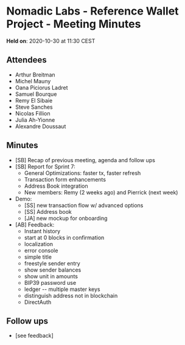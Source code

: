 # Nomadic Labs - Reference Wallet Project - Meeting Minutes

**Held on**: 2020-10-30 at 11:30 CEST

## Attendees

 * Arthur Breitman
 * Michel Mauny
 * Oana Piciorus Ladret
 * Samuel Bourque
 * Remy El Sibaie
 * Steve Sanches
 * Nicolas Fillion
 * Julia Ah-Yionne
 * Alexandre Doussaut

## Minutes

 * [SB] Recap of previous meeting, agenda and follow ups
 * [SB] Report for Sprint 7:
     * General Optimizations: faster tx, faster refresh
     * Transaction form enhancements
     * Address Book integration
     * New members: Remy (2 weeks ago) and Pierrick (next week)
 * Demo:
     * [SS] new transaction flow w/ advanced options
     * [SS] Address book
     * [JA] new mockup for onboarding
 * [AB] Feedback:
     * Instant history
     * start at 0 blocks in confirmation
     * localization
     * error console
     * simple title
     * freestyle sender entry
     * show sender balances
     * show unit in amounts
     * BIP39 password use
     * ledger -- multiple master keys
     * distinguish address not in blockchain
     * DirectAuth

## Follow ups

 * [see feedback]
